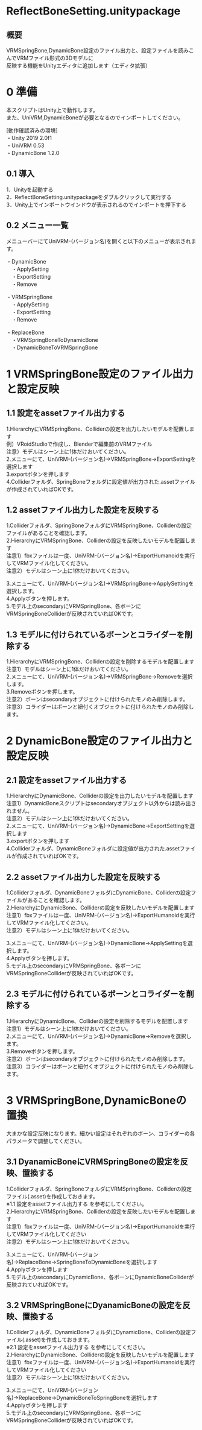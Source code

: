 # ReflectBoneSetting.unitypackage
## 概要
VRMSpringBone,DynamicBone設定のファイル出力と、設定ファイルを読みこんでVRMファイル形式の3Dモデルに<br>
反映する機能をUnityエディタに追加します（エディタ拡張）<br>

# 0 準備
本スクリプトはUnity上で動作します。<br>
また、UniVRM,DynamicBoneが必要となるのでインポートしてください。<br>

[動作確認済みの環境]<br>
・Unity 2019 2.0f1<br>
・UniVRM 0.53<br>
・DynamicBone 1.2.0<br>

## 0.1 導入
1．Unityを起動する<br>
2．ReflectBoneSetting.unitypackageをダブルクリックして実行する<br>
3．Unity上でインポートウインドウが表示されるのでインポートを押下する<br>

## 0.2 メニュー一覧
メニューバーにてUniVRM-(バージョン名)を開くと以下のメニューが表示されます。<br>

・DynamicBone<br>
　・ApplySetting<br>
　・ExportSetting<br>
　・Remove<br>

・VRMSpringBone<br>
　・ApplySetting<br>
　・ExportSetting<br>
　・Remove<br>

・ReplaceBone<br>
　・VRMSpringBoneToDynamicBone<br>
　・DynamicBoneToVRMSpringBone<br>

# 1 VRMSpringBone設定のファイル出力と設定反映

## 1.1 設定をassetファイル出力する
1.HierarchyにVRMSpringBone、Colliderの設定を出力したいモデルを配置します<br>
例）VRoidStudioで作成し、Blenderで編集前のVRMファイル<br>
注意）モデルはシーン上に1体だけおいてください。<br>
2.メニューにて、UniVRM-(バージョン名)→VRMSpringBone→ExportSettingを選択します<br>
3.exportボタンを押します<br>
4.Colliderフォルダ、SpringBoneフォルダに設定値が出力された.assetファイルが作成されていればOKです。<br>

## 1.2 assetファイル出力した設定を反映する
1.Colliderフォルダ、SpringBoneフォルダにVRMSpringBone、Colliderの設定ファイルがあることを確認します。<br>
2.HierarchyにVRMSpringBone、Colliderの設定を反映したいモデルを配置します<br>
注意1）fbxファイルは一度、UniVRM-(バージョン名)→ExportHumanoidを実行してVRMファイル化してください。<br>
注意2）モデルはシーン上に1体だけおいてください。<br>

3.メニューにて、UniVRM-(バージョン名)→VRMSpringBone→ApplySettingを選択します。<br>
4.Applyボタンを押します。<br>
5.モデル上のsecondaryにVRMSpringBone、各ボーンにVRMSpringBoneColliderが反映されていればOKです。<br>

## 1.3 モデルに付けられているボーンとコライダーを削除する
1.HierarchyにVRMSpringBone、Colliderの設定を削除するモデルを配置します<br>
注意1）モデルはシーン上に1体だけおいてください。<br>
2.メニューにて、UniVRM-(バージョン名)→VRMSpringBone→Removeを選択します。<br>
3.Removeボタンを押します。<br>
注意2）ボーンはsecondaryオブジェクトに付けられたモノのみ削除します。<br>
注意3）コライダーはボーンと紐付くオブジェクトに付けられたモノのみ削除します。<br>

# 2 DynamicBone設定のファイル出力と設定反映

## 2.1 設定をassetファイル出力する
1.HierarchyにDynamicBone、Colliderの設定を出力したいモデルを配置します<br>
注意1）DynamicBoneスクリプトはsecondaryオブジェクト以外からは読み出されません。<br>
注意2）モデルはシーン上に1体だけおいてください。<br>
2.メニューにて、UniVRM-(バージョン名)→DynamicBone→ExportSettingを選択します<br>
3.exportボタンを押します<br>
4.Colliderフォルダ、DynamicBoneフォルダに設定値が出力された.assetファイルが作成されていればOKです。<br>

## 2.2 assetファイル出力した設定を反映する
1.Colliderフォルダ、DynamicBoneフォルダにDynamicBone、Colliderの設定ファイルがあることを確認します。<br>
2.HierarchyにDynamicBone、Colliderの設定を反映したいモデルを配置します<br>
注意1）fbxファイルは一度、UniVRM-(バージョン名)→ExportHumanoidを実行してVRMファイル化してください。<br>
注意2）モデルはシーン上に1体だけおいてください。<br>

3.メニューにて、UniVRM-(バージョン名)→DynamicBone→ApplySettingを選択します。<br>
4.Applyボタンを押します。<br>
5.モデル上のsecondaryにVRMSpringBone、各ボーンにVRMSpringBoneColliderが反映されていればOKです。<br>

## 2.3 モデルに付けられているボーンとコライダーを削除する
1.HierarchyにDynamicBone、Colliderの設定を削除するモデルを配置します<br>
注意1）モデルはシーン上に1体だけおいてください。<br>
2.メニューにて、UniVRM-(バージョン名)→DynamicBone→Removeを選択します。<br>
3.Removeボタンを押します。<br>
注意2）ボーンはsecondaryオブジェクトに付けられたモノのみ削除します。<br>
注意3）コライダーはボーンと紐付くオブジェクトに付けられたモノのみ削除します。<br>

# 3 VRMSpringBone,DynamicBoneの置換
大まかな設定反映になります。細かい設定はそれぞれのボーン、コライダーの各パラメータで調整してください。<br>

## 3.1 DyanamicBoneにVRMSpringBoneの設定を反映、置換する
1.Colliderフォルダ、SpringBoneフォルダにVRMSpringBone、Colliderの設定ファイル(.asset)を作成しておきます。<br>
※1.1 設定をassetファイル出力する を参考にしてください。<br>
2.HierarchyにVRMSpringBone、Colliderの設定を反映したいモデルを配置します<br>
注意1）fbxファイルは一度、UniVRM-(バージョン名)→ExportHumanoidを実行してVRMファイル化してください<br>
注意2）モデルはシーン上に1体だけおいてください。<br>

3.メニューにて、UniVRM-(バージョン名)→ReplaceBone→SpringBoneToDynamicBoneを選択します<br>
4.Applyボタンを押します<br>
5.モデル上のsecondaryにDynamicBone、各ボーンにDynamicBoneColliderが反映されていればOKです。<br>

## 3.2 VRMSpringBoneにDyanamicBoneの設定を反映、置換する
1.Colliderフォルダ、DynamicBoneフォルダにDynamicBone、Colliderの設定ファイル(.asset)を作成しておきます。<br>
※2.1 設定をassetファイル出力する を参考にしてください。<br>
2.HierarchyにDynamicBone、Colliderの設定を反映したいモデルを配置します<br>
注意1）fbxファイルは一度、UniVRM-(バージョン名)→ExportHumanoidを実行してVRMファイル化してください<br>
注意2）モデルはシーン上に1体だけおいてください。<br>

3.メニューにて、UniVRM-(バージョン名)→ReplaceBone→DynamicBoneToSpringBoneを選択します<br>
4.Applyボタンを押します<br>
5.モデル上のsecondaryにVRMSpringBone、各ボーンにVRMSpringBoneColliderが反映されていればOKです。<br>
